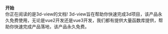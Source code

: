 **开始**  
你正在阅读的是3d-view的文档!
3d-view旨在帮助你快速完成3d项目，该产品永久免费使用，无论是vue2开发还是vue3开发，我们都有提供大量函数库提供，帮助你快速完成产品落地，该产品永久免费。
